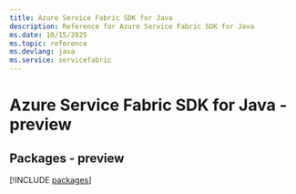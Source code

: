 ```yaml
---
title: Azure Service Fabric SDK for Java
description: Reference for Azure Service Fabric SDK for Java
ms.date: 10/15/2025
ms.topic: reference
ms.devlang: java
ms.service: servicefabric
---
```

# Azure Service Fabric SDK for Java - preview
## Packages - preview
[!INCLUDE [packages](service-fabric-index.md)]